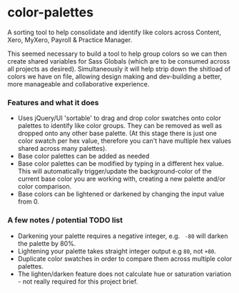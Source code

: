 # color-palettes
A sorting tool to help consolidate and identify like colors across Content, Xero,
MyXero, Payroll &amp; Practice Manager.

This seemed necessary to build a tool to help group colors so we can then create
shared variables for Sass Globals (which are to be consumed across all projects as desired).
Simultaneously it will help strip down the shitload of colors we have on file,
allowing design making and dev-building a better, more manageable and collaborative
experience.

### Features and what it does
- Uses jQuery/UI 'sortable' to drag and drop color swatches onto color palettes
to identify like color groups. They can be removed as well as dropped onto
any other base palette. (At this stage there is just one color swatch per hex
value, therefore you can't have multiple hex values shared across many palettes).
- Base color palettes can be added as needed
- Base color palettes can be modified by typing in a different hex value. This
will automatically trigger/update the background-color of the current base
color you are working with, creating a new palette and/or color comparison.
- Base colors can be lightened or darkened by changing the input value from 0.

### A few notes / potential TODO list
- Darkening your palette requires a negative integer, e.g. ` -80` will darken the
palette by 80%.
- Lightening your palette takes straight integer output e.g `80`, not `+80`.
- Duplicate color swatches in order to compare them across multiple color palettes.
- The lighten/darken feature does not calculate hue or saturation variation -
not really required for this project brief.
